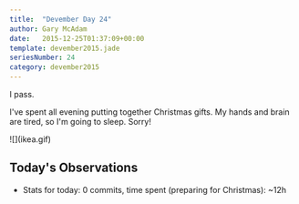 ```yaml
---
title:  "Devember Day 24"
author: Gary McAdam
date:   2015-12-25T01:37:09+00:00
template: devember2015.jade
seriesNumber: 24
category: devember2015
---
```


I pass.<span class="more"></span>

I've spent all evening putting together Christmas gifts. My hands and brain are tired, so I'm going to sleep. Sorry!

<div class="img-responsive img-lg">
    ![](ikea.gif)
</div>

## Today's Observations

 - Stats for today: 0 commits, time spent (preparing for Christmas): ~12h